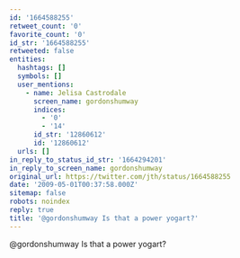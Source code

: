 ```yaml
---
id: '1664588255'
retweet_count: '0'
favorite_count: '0'
id_str: '1664588255'
retweeted: false
entities:
  hashtags: []
  symbols: []
  user_mentions:
    - name: Jelisa Castrodale
      screen_name: gordonshumway
      indices:
        - '0'
        - '14'
      id_str: '12860612'
      id: '12860612'
  urls: []
in_reply_to_status_id_str: '1664294201'
in_reply_to_screen_name: gordonshumway
original_url: https://twitter.com/jth/status/1664588255
date: '2009-05-01T00:37:58.000Z'
sitemap: false
robots: noindex
reply: true
title: '@gordonshumway Is that a power yogart?'
---
```


@gordonshumway Is that a power yogart?
